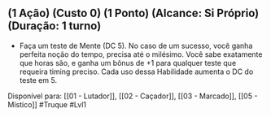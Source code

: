 ## (1 Ação) (Custo 0) (1 Ponto) (Alcance: Si Próprio) (Duração: 1 turno)

- Faça um teste de Mente (DC 5). No caso de um sucesso, você ganha perfeita noção do tempo, precisa até o milésimo. Você sabe exatamente que horas são, e ganha um bônus de +1 para qualquer teste que requeira timing preciso. Cada uso dessa Habilidade aumenta o DC do teste em 5.

Disponível para:  [[01 - Lutador]], [[02 - Caçador]], [[03 - Marcado]], [[05 - Místico]]
#Truque #Lvl1